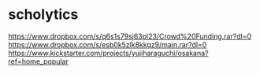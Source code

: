 # scholytics

https://www.dropbox.com/s/q6s1s79sj63pl23/Crowd%20Funding.rar?dl=0
https://www.dropbox.com/s/esb0k5zlk8kkqz9/main.rar?dl=0
https://www.kickstarter.com/projects/yujiharaguchi/osakana?ref=home_popular

